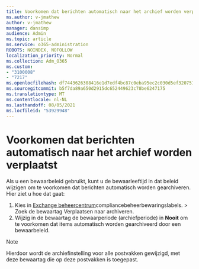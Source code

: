 ```yaml
---
title: Voorkomen dat berichten automatisch naar het archief worden verplaatst
ms.author: v-jmathew
author: v-jmathew
manager: dansimp
audience: Admin
ms.topic: article
ms.service: o365-administration
ROBOTS: NOINDEX, NOFOLLOW
localization_priority: Normal
ms.collection: Adm_O365
ms.custom:
- "3100008"
- "7217"
ms.openlocfilehash: df7443626308416e1d7edf4bc87c0eba95ec2c030d5ef3207513480873c1e3e7
ms.sourcegitcommit: b5f7da89a650d2915dc652449623c78be6247175
ms.translationtype: MT
ms.contentlocale: nl-NL
ms.lasthandoff: 08/05/2021
ms.locfileid: "53929948"
---
```

# <a name="stop-messages-from-moving-to-the-archive-automatically"></a>Voorkomen dat berichten automatisch naar het archief worden verplaatst

Als u een bewaarbeleid gebruikt, kunt u de bewaarleeftijd in dat beleid wijzigen om te voorkomen dat berichten automatisch worden gearchiveren. Hier ziet u hoe dat gaat:

1. Kies in [Exchange beheercentrum](https://go.microsoft.com/fwlink/?linkid=2059104)compliancebeheerbewaringslabels.   >   Zoek de bewaartag Verplaatsen naar archiveren.
2. Wijzig in de bewaartag de bewaarperiode (archiefperiode) in **Nooit** om te voorkomen dat items automatisch worden gearchiveerd door een bewaarbeleid.

> [!NOTE]
> Hierdoor wordt de archiefinstelling voor alle postvakken gewijzigd, met deze bewaartag die op deze postvakken is toegepast.
